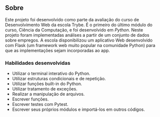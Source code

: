 ## Sobre

Este projeto foi desenvolvido como parte da avaliação do curso de Desenvolvimento Web da escola Trybe. É o primeiro do último módulo do curso, Ciência da Computação, e foi desenvolvido em _Python_.
Neste projeto foram implementadas análises a partir de um conjunto de dados sobre empregos.
A escola disponibilizou um aplicativo Web desenvolvido com Flask (um framework web muito popular na comunidade Python) para que as implementações sejam incorporadas ao app.

### Habilidades desenvolvidas

- Utilizar o terminal interativo do Python.</li>
- Utilizar estruturas condicionais e de repetição.</li>
- Utilizar funções built-in do Python.</li>
- Utilizar tratamento de exceções.</li>
- Realizar a manipulação de arquivos.</li>
- Escrever funções.</li>
- Escrever testes com Pytest.</li>
- Escrever seus próprios módulos e importá-los em outros códigos.</li>
